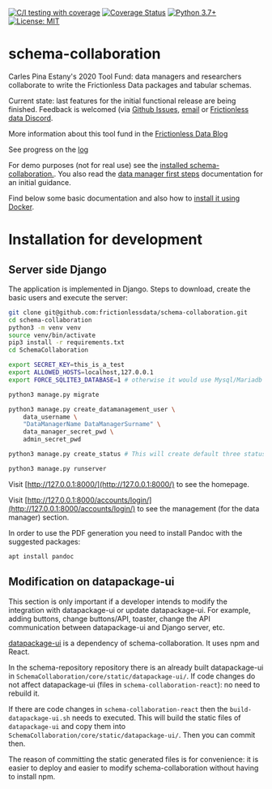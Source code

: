 [![C/I testing with coverage](https://github.com/frictionlessdata/schema-collaboration/workflows/C/I%20testing%20with%20coverage/badge.svg?branch=master)](https://github.com/frictionlessdata/schema-collaboration/actions)
[![Coverage Status](https://coveralls.io/repos/github/frictionlessdata/schema-collaboration/badge.svg?branch=master&service=github)](https://coveralls.io/github/frictionlessdata/schema-collaboration?branch=master)
[![Python 3.7+](https://img.shields.io/badge/python-3.7+-blue.svg)](https://www.python.org/downloads/)
[![License: MIT](https://img.shields.io/badge/License-MIT-yellow.svg)](https://opensource.org/licenses/MIT)


# schema-collaboration
Carles Pina Estany's 2020 Tool Fund: data managers and researchers collaborate to write the Frictionless Data packages and tabular schemas.

Current state: last features for the initial functional release are being finished. Feedback is welcomed (via [Github Issues](https://github.com/frictionlessdata/schema-collaboration/issues), [email](carles@pina.cat) or [Frictionless data Discord](https://discord.com/invite/Sewv6av).

More information about this tool fund in the [Frictionless Data Blog](https://frictionlessdata.io/blog/2020/07/16/tool-fund-polar-institute/)

See progress on the [log](https://github.com/frictionlessdata/schema-collaboration/wiki)

For demo purposes (not for real use) see the [installed schema-collaboration.](https://carles.eu.pythonanywhere.com). You also read the [data manager first steps](https://github.com/frictionlessdata/schema-collaboration/blob/master/documentation/User.md#schema-collaboration) documentation for an initial guidance.

Find below some basic documentation and also how to [install it using Docker](https://github.com/frictionlessdata/schema-collaboration/tree/master/docker#schema-collaboration-docker).

# Installation for development
## Server side Django
The application is implemented in Django. Steps to download, create the basic users and execute the server:

```sh
git clone git@github.com:frictionlessdata/schema-collaboration.git
cd schema-collaboration
python3 -m venv venv
source venv/bin/activate
pip3 install -r requirements.txt
cd SchemaCollaboration

export SECRET_KEY=this_is_a_test
export ALLOWED_HOSTS=localhost,127.0.0.1
export FORCE_SQLITE3_DATABASE=1	# otherwise it would use Mysql/Mariadb and you need to setup DB_NAME, DB_USER, DB_PASSWORD, DB_HOST, DB_PORT

python3 manage.py migrate

python3 manage.py create_datamanagement_user \
	data_username \
	"DataManagerName DataManagerSurname" \
	data_manager_secret_pwd \
	admin_secret_pwd

python3 manage.py create_status # This will create default three status and can be changed at any time

python3 manage.py runserver
```

Visit [http://127.0.0.1:8000/](http://127.0.0.1:8000/) to see the homepage.

Visit [http://127.0.0.1:8000/accounts/login/](http://127.0.0.1:8000/accounts/login/) to see the management (for the data manager) section.

In order to use the PDF generation you need to install Pandoc with the suggested packages:
```sh
apt install pandoc
```

## Modification on datapackage-ui
This section is only important if a developer intends to modify the integration with datapackage-ui or update datapackage-ui. For example, adding buttons, change buttons/API, toaster, change the API communication between datapackage-ui and Django server, etc.

[datapackage-ui](https://github.com/frictionlessdata/datapackage-ui) is a dependency of schema-collaboration. It uses npm and React.

In the schema-repository repository there is an already built datapackage-ui in `SchemaCollaboration/core/static/datapackage-ui/`. If code changes do not affect datapackage-ui (files in `schema-collaboration-react`): no need to rebuild it.

If there are code changes in `schema-collaboration-react` then the `build-datapackage-ui.sh` needs to executed. This will build the static files of `datapackage-ui` and copy them into `SchemaCollaboration/core/static/datapackage-ui/`. Then you can commit then.

The reason of committing the static generated files is for convenience: it is easier to deploy and easier to modify schema-collaboration without having to install npm.

